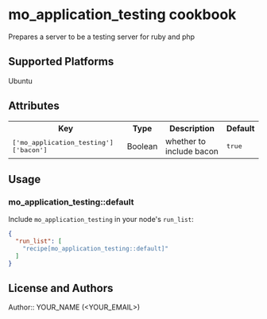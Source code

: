 # mo_application_testing cookbook

Prepares a server to be a testing server for ruby and php

## Supported Platforms

Ubuntu 

## Attributes

<table>
  <tr>
    <th>Key</th>
    <th>Type</th>
    <th>Description</th>
    <th>Default</th>
  </tr>
  <tr>
    <td><tt>['mo_application_testing']['bacon']</tt></td>
    <td>Boolean</td>
    <td>whether to include bacon</td>
    <td><tt>true</tt></td>
  </tr>
</table>

## Usage

### mo_application_testing::default

Include `mo_application_testing` in your node's `run_list`:

```json
{
  "run_list": [
    "recipe[mo_application_testing::default]"
  ]
}
```

## License and Authors

Author:: YOUR_NAME (<YOUR_EMAIL>)

